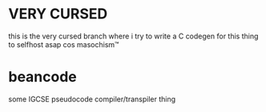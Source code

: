 # VERY CURSED

this is the very cursed branch where i try to write a C codegen for this thing to selfhost asap cos masochism™

# beancode

some IGCSE pseudocode compiler/transpiler thing

